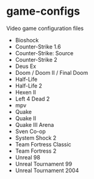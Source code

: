 # game-configs
Video game configuration files

* Bioshock
* Counter-Strike 1.6
* Counter-Strike: Source
* Counter-Strike 2
* Deus Ex
* Doom / Doom II / Final Doom
* Half-Life
* Half-Life 2
* Hexen II
* Left 4 Dead 2
* mpv
* Quake
* Quake II
* Quake III Arena
* Sven Co-op
* System Shock 2
* Team Fortress Classic
* Team Fortress 2
* Unreal 98
* Unreal Tournament 99
* Unreal Tournament 2004
